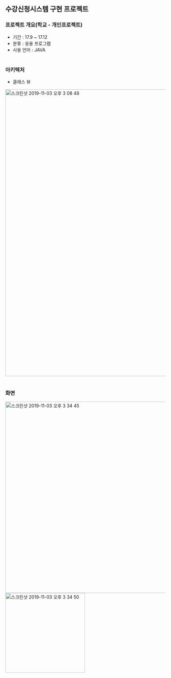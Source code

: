 <h2 id="5"> 수강신청시스템 구현 프로젝트 </h2>

### 프로젝트 개요(학교 - 개인프로젝트)
- 기간 : 17.9 ~ 17.12 
- 분류 : 응용 프로그램 
- 사용 언어 : JAVA 
<br><br> 

### 아키텍처
 * 클래스 뷰
<img width="900" alt="스크린샷 2019-11-03 오후 3 08 48" src="https://user-images.githubusercontent.com/55579896/68081108-dc16e100-fe4b-11e9-8e22-f158382741cb.png">
<br><br>

### 화면
<img width="600" alt="스크린샷 2019-11-03 오후 3 34 45" src="https://user-images.githubusercontent.com/55579896/68081323-7fb5c080-fe4f-11e9-90e0-efc8756c3e78.png">
<br>

<img width="250" alt="스크린샷 2019-11-03 오후 3 34 50" src="https://user-images.githubusercontent.com/55579896/68081328-93f9bd80-fe4f-11e9-9ff3-bc7aa5be6779.png">
